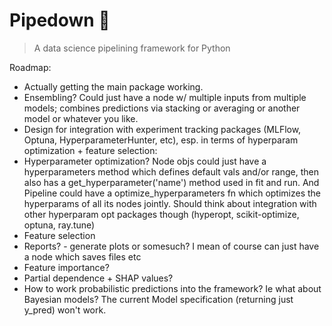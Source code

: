 # Pipedown :shushing_face:

> A data science pipelining framework for Python

Roadmap:

* Actually getting the main package working.
* Ensembling? Could just have a node w/ multiple inputs from multiple models; combines predictions via stacking or averaging or another model or whatever you like.
* Design for integration with experiment tracking packages (MLFlow, Optuna, HyperparameterHunter, etc), esp. in terms of hyperparam optimization + feature selection:
* Hyperparameter optimization?  Node objs could just have a hyperparameters method which defines default vals and/or range, then also has a get_hyperparameter('name') method used in fit and run.  And Pipeline could have a optimize_hyperparameters fn which optimizes the hyperparams of all its nodes jointly.  Should think about integration with other hyperparam opt packages though (hyperopt, scikit-optimize, optuna, ray.tune)
* Feature selection
* Reports? - generate plots or somesuch? I mean of course can just have a node which saves files etc
* Feature importance?
* Partial dependence + SHAP values?
* How to work probabilistic predictions into the framework?  Ie what about Bayesian models?  The current Model specification (returning just y_pred) won't work.

